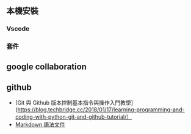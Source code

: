 ## 本機安裝
### Vscode

### 套件

## google collaboration


## github
* [Git 與 Github 版本控制基本指令與操作入門教學](https://blog.techbridge.cc/2018/01/17/learning-programming-and-coding-with-python-git-and-github-tutorial/）
* [Markdown 語法文件](https://github.com/othree/markdown-syntax-zhtw)
